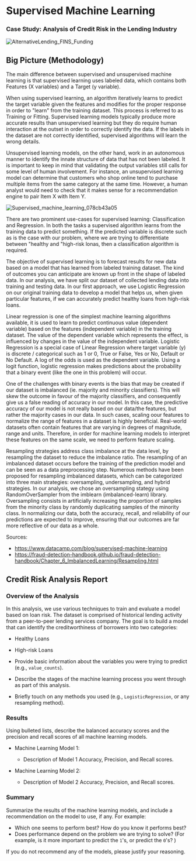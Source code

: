 # Supervised Machine Learning 
### Case Study: Analysis of Credit Risk in the Lending Industry
![AlternativeLending_FINS_Funding](https://user-images.githubusercontent.com/115101031/227517220-bb8ce17f-930e-4ab7-b566-dbca2150f2f7.png)


## Big Picture (Methodology)

The main difference between supervised and unsupervised machine learning is that supervised learning uses labeled data, which contains both Features (X variables) and a Target (y variable). 

When using supervised learning, an algorithm iteratively learns to predict the target variable given the features and modifies for the proper response in order to "learn" from the training dataset. This process is referred to as Training or Fitting. Supervised learning models typically produce more accurate results than unsupervised learning but they do require human interaction at the outset in order to correctly identify the data. If the labels in the dataset are not correctly identified, supervised algorithms will learn the wrong details.

Unsupervised learning models, on the other hand, work in an autonomous manner to identify the innate structure of data that has not been labeled. It is important to keep in mind that validating the output variables still calls for some level of human involvement. For instance, an unsupervised learning model can determine that customers who shop online tend to purchase multiple items from the same category at the same time. However, a human analyst would need to check that it makes sense for a recommendation engine to pair Item X with Item Y. 

![Supervised_machine_learning_078cb43a05](https://user-images.githubusercontent.com/115101031/227542594-0dab8d96-3b45-4ef1-86f6-4ea5d953f785.png)

There are two prominent use-cases for supervised learning: Classification and Regression. In both the tasks a supervised algorithm learns from the training data to predict something. If the predicted variable is discrete such as is the case with our problem, where we are trying to differentiate between "healthy and "high-risk lonas, then a classification algorithm is required.

The objective of supervised learning is to forecast results for new data based on a model that has learned from labeled training dataset. The kind of outcomes you can anticipate are known up front in the shape of labeled data. In our analysis, we have split our dataset of collected lending data into training and testing data.  In our first approach, we use Logistic Regression on our original training data to develop a model that helps us, when given particular features, if we can accurately predict healthy loans from high-risk loans.

Linear regression is one of the simplest machine learning algorithms available, it is used to learn to predict continuous value (dependent variable) based on the features (independent variable) in the training dataset. The value of the dependent variable which represents the effect, is influenced by changes in the value of the independent variable.  Logistic Regression is a special case of Linear Regression where target variable (y) is discrete / categorical such as 1 or 0, True or False, Yes or No, Default or No Default.  A log of the odds is used as the dependent variable. Using a logit function, logistic regression makes predictions about the probability that a binary event (like the one in this problem) will occur.

One of the challenges with binary events is the bias that may be created if our dataset is imbalanced (ie. majority and minority classifiers).  This will skew the outcome in favour of the majority classifiers, and consequently give us a false reading of accuracy in our model.  In this case, the predictive accuracy of our model is not really based on our data/the features, but rather the majority cases in our data.  In such cases, scaling oour features to normalize the range of features in a dataset is highly beneficial. Real-world datasets often contain features that are varying in degrees of magnitude, range and units. Therefore, in order for machine learning models to interpret these features on the same scale, we need to perform feature scaling.

Resampling strategies address class imbalance at the data level, by resampling the dataset to reduce the imbalance ratio.  The resampling of an imbalanced dataset occurs before the training of the prediction model and can be seen as a data preprocessing step. Numerous methods have been proposed for resampling imbalanced datasets, which can be categorized into three main strategies: oversampling, undersampling, and hybrid strategies.  In our analysis, we chose an oversampling stategy using RandomOverSampler from the imblearn (imbalanced-learn) library.  Oversampling consists in artificially increasing the proportion of samples from the minority class by randomly duplicating samples of the minority class.  In normalizing our data, both the accuracy, recall, and reliability of our predictions are expected to improve, ensuring that our outcomes are far more reflective of our data as a whole.

Sources:
* https://www.datacamp.com/blog/supervised-machine-learning
* https://fraud-detection-handbook.github.io/fraud-detection-handbook/Chapter_6_ImbalancedLearning/Resampling.html


## Credit Risk Analysis Report

### Overview of the Analysis

In this analysis, we use various techniques to train and evaluate a model based on loan risk. The dataset is comprised of historical lending activity from a peer-to-peer lending services company.  The goal is to build a model that can identify the creditworthiness of borrowers into two categories: 
* Healthy Loans
* High-risk Loans

* Provide basic information about the variables you were trying to predict (e.g., `value_counts`).
* Describe the stages of the machine learning process you went through as part of this analysis.
* Briefly touch on any methods you used (e.g., `LogisticRegression`, or any resampling method).

### Results

Using bulleted lists, describe the balanced accuracy scores and the precision and recall scores of all machine learning models.

* Machine Learning Model 1:
  * Description of Model 1 Accuracy, Precision, and Recall scores.



* Machine Learning Model 2:
  * Description of Model 2 Accuracy, Precision, and Recall scores.

### Summary

Summarize the results of the machine learning models, and include a recommendation on the model to use, if any. For example:
* Which one seems to perform best? How do you know it performs best?
* Does performance depend on the problem we are trying to solve? (For example, is it more important to predict the `1`'s, or predict the `0`'s? )

If you do not recommend any of the models, please justify your reasoning.
